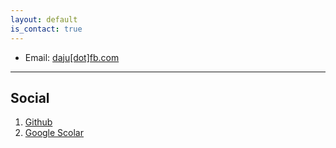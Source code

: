 ```yaml
---
layout: default
is_contact: true
---
```


* Email: [daju[dot]fb.com](mailto:daju@fb.com)

---

## Social

1. [Github](https://github.com/dexterju)
2. [Google Scolar](https://scholar.google.com/citations?view_op=list_works&hl=en&user=YW5jp5QAAAAJ)
